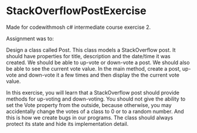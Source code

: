 # StackOverflowPostExercise

Made for codewithmosh c# intermediate course exercise 2.

Assignment was to:

Design a class called Post. This class models a StackOverflow post. It should have properties 
for title, description and the date/time it was created. We should be able to up-vote or down-vote 
a post. We should also be able to see the current vote value. In the main method, create a post, 
up-vote and down-vote it a few times and then display the the current vote value.

In this exercise, you will learn that a StackOverflow post should provide methods for up-voting 
and down-voting. You should not give the ability to set the Vote property from the outside, 
because otherwise, you may accidentally change the votes of a class to 0 or to a random 
number. And this is how we create bugs in our programs. The class should always protect its 
state and hide its implementation detail.  

